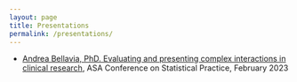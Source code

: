 ```yaml
---
layout: page
title: Presentations
permalink: /presentations/
---
```



- <a href="https://timi.org/wp-content/uploads/2023/02/Andrea-Bellavia-PhD-Evaluating-and-presenting-complex-interactions-in-clinical-research.pdf">Andrea Bellavia, PhD. Evaluating and presenting complex interactions in clinical research</a>, ASA Conference on Statistical Practice, February 2023
